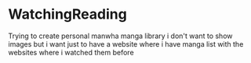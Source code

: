 # WatchingReading
Trying to create personal manwha manga library i don't want to show images but i want just to have a website where i have manga list with the websites where i watched them before
